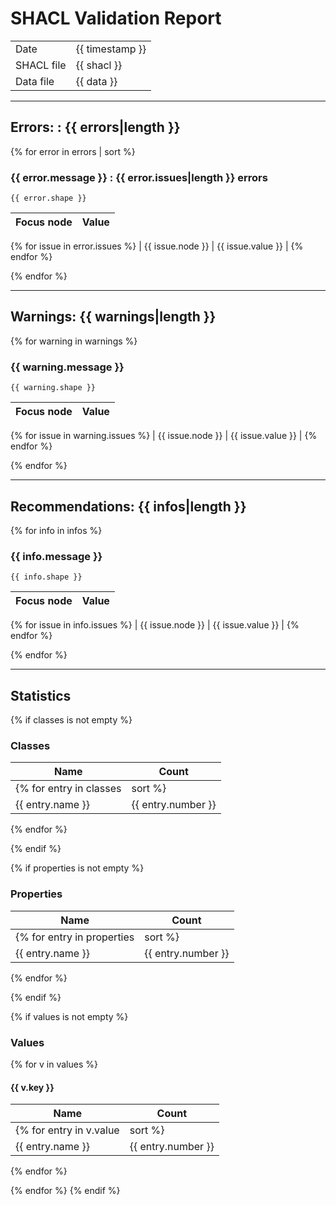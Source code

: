 # SHACL Validation Report

|   |   |
|---|---|
| Date | {{ timestamp }} |
| SHACL file | {{ shacl }} |
| Data file | {{ data }} |

---

## Errors: : {{ errors|length }}
{% for error in errors | sort %}

### {{ error.message }} : {{ error.issues|length }} errors

```
{{ error.shape }}
```

| Focus node | Value |
|------------|-------|
{% for issue in error.issues %}
| {{ issue.node }} | {{ issue.value }} |
{% endfor %}

{% endfor %}

---

## Warnings: {{ warnings|length }}
{% for warning in warnings %}

### {{ warning.message }}

```
{{ warning.shape }}
```

| Focus node | Value |
|------------|-------|
{% for issue in warning.issues %}
| {{ issue.node }} | {{ issue.value }} |
{% endfor %}

{% endfor %}

---

## Recommendations: {{ infos|length }}
{% for info in infos %}

### {{ info.message }}

```
{{ info.shape }}
```

| Focus node | Value |
|------------|-------|
{% for issue in info.issues %}
| {{ issue.node }} | {{ issue.value }} |
{% endfor %}

{% endfor %}

---

## Statistics

{% if classes is not empty %}
### Classes

| Name | Count |
|------|-------|
{% for entry in classes|sort %}
| {{ entry.name }} | {{ entry.number }} |
{% endfor %}

{% endif %}

{% if properties is not empty %}
### Properties

| Name | Count |
|------|-------|
{% for entry in properties|sort %}
| {{ entry.name }} | {{ entry.number }} |
{% endfor %}

{% endif %}

{% if values is not empty %}
### Values
{% for v in values %}
#### {{ v.key }}

| Name | Count |
|------|-------|
{% for entry in v.value|sort %}
| {{ entry.name }} | {{ entry.number }} |
{% endfor %}

{% endfor %}
{% endif %}
